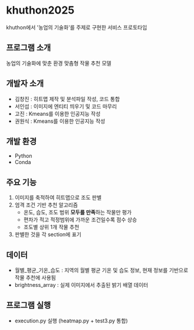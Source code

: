 # khuthon2025
khuthon에서 '농업의 기술화'를 주제로 구현한 서비스 프로토타입


## 프로그램 소개
농업의 기술화에 맞춘 환경 맞춤형 작물 추천 모델


## 개발자 소개
+ 김창진 : 히트맵 제작 및 분석파일 작성, 코드 통합
+ 서인섭 : 이미지에 엔티티 띄우기 및 코드 마무리
+ 고진 : Kmeans를 이용한 인공지능 작성
+ 권원식 : Kmeans를 이용한 인공지능 작성


## 개발 환경
+ Python
+ Conda


## 주요 기능
1. 이미지를 축적하여 히트맵으로 조도 판별
2. 엄격 조건 기반 추천 알고리즘
   - 온도, 습도, 조도 범위 **모두를 만족**하는 작물만 평가
   - 편차가 적고 적정범위에 가까운 조건일수록 점수 상승
   - 조도별 상위 1개 작물 추천
3. 판별한 것을 각 section에 표기


## 데이터
+ 월별_평균_기온_습도 : 지역의 월별 평균 기온 및 습도 정보, 현재 정보를 기반으로 작물 추천에 사용됨
+ brightness_array : 실제 이미지에서 추출된 밝기 배열 데이터

## 프로그램 실행
+ execution.py 실행 (heatmap.py + test3.py 통합)
